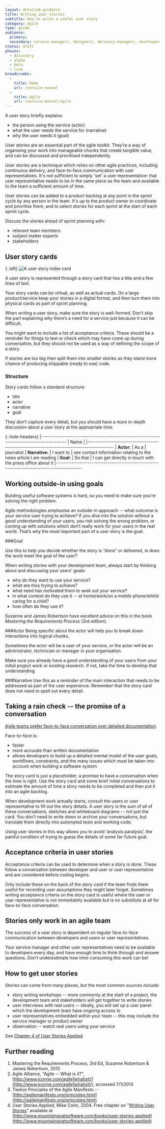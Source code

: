```yaml
---
layout: detailed-guidance
title: Writing user stories
subtitle: How to write a useful user story
category: agile
type: guide
audience:
  primary:
  secondary: service-managers, designers, delivery-managers, developers
status: draft
phases:
  - discovery
  - alpha
  - beta
  - live
breadcrumbs:
  -
    title: Home
    url: /service-manual
  -
    title: Agile
    url: /service-manual/agile
---
```


A user story briefly explains:

* the person using the service (actor)
* what the user needs the service for (narrative)
* why the user needs it (goal)

User stories are an essential part of the agile toolkit. They’re a way of organising your work into manageable chunks that create tangible value, and can be discussed and prioritised independently.

User stories are a technique which relies on other agile practices, including continuous delivery, and face-to-face communication with user representatives. It's not sufficient to simply 'set' a user representative: that user representative needs to be in the same place as the team and available to the team a sufficient amount of time.

User stories can be added to a product backlog at any point in the sprint cycle by any person in the team. It's up to the product owner to coordinate and prioritise them, and to select stories for each sprint at the start of each sprint cycle.

Discuss the stories ahead of sprint planning with:

* relevant team members
* subject matter experts
* stakeholders

## User story cards

{:.left}
![A user story index card](https://farm9.staticflickr.com/8372/8358344190_f48b88c254_n.jpg)

A user story is represented through a story card that has a title and a few lines of text.

Your story cards can be virtual, as well as actual cards. On a large product/service keep your stories in a digital format, and then turn them into physical cards as part of sprint planning.

When writing a user story, make sure the story is well-formed. Don’t skip the part explaining why there’s a need for a service just because it can be difficult.

You might want to include a list of acceptance criteria. These should be a reminder for things to test or check which may have come up during conversation, but they should not be used as a way of defining the scope of a story.

If stories are too big then split them into smaller stories as they stand more chance of producing shippable (ready to use) code.

### Structure
Story cards follow a standard structure:

* title
* actor
* narrative
* goal

They don’t capture every detail, but you should have a more in-depth discussion about a user story at the appropriate time.

{:.hide-headers}
|-------------------------------------------------------------------------------------------
| Name    |
|-------------------------------------------------------------------------------------------
| **Actor:**     | As a      | journalist
| **Narrative:** | I want to | see contact information relating to the news article I am reading
| **Goal:**      | So that   | I can get directly in touch with the press office about it
|-------------------------------------------------------------------------------------------

## Working outside-in using goals

Building useful software systems is hard, so you need to make sure you’re solving the right problem.

Agile methodologies emphasise an outside-in approach -- what outcome is your service user trying to achieve? If you dive into the solution without a good understanding of your users, you risk solving the wrong problem, or coming up with solutions which don’t really work for your users in the real world. That’s why the most important part of a user story is the goal.

###Goal

Use this to help you decide whether the story is “done” or delivered, ie does the work meet the goal of the user?

When writing stories with your development team, always start by thinking about and discussing your users’ goals:

* why do they want to use your service?
* what are they trying to achieve?
* what need has motivated them to seek out your service?
* in what context do they use it -- at home/work/on a mobile phone/whilst caring for a child?
* how often do they use it?

Suzanne and James Robertson have excellent advice on this in the book *Mastering the Requirements Process* (3rd edition).

###Actor
Being specific about the actor will help you to break down interactions into logical chunks.

Sometimes the actor will be a user of your service, or the actor will be an administrator, technician or manager in your organisation.

Make sure you already have a good understanding of your users from your initial project work or existing research. If not, take the time to develop that understanding.

###Narrative
Use this as a reminder of the main interaction that needs to be addressed as part of the user experience. Remember that the story card does not need to spell out every detail.

<a name="promise-of-a-conversation"></a>

## Taking a rain check -- the promise of a conversation

[Agile teams prefer face-to-face conversation over detailed documentation](http://agilemanifesto.org/principles.html).

Face-to-face is:

* faster
* more accurate than written documentation
* allows developers to build up a detailed mental model of the user goals, workflows, constraints, and the many issues which must be taken into account when building a software system

The story card is just a placeholder, a promise to have a conversation when the time is right. Use the story card and some brief initial conversations to estimate the amount of time a story needs to be completed and then put it into an agile backlog.

When development work actually starts, consult the users or user representative to fill out the story details. A user story is the sum of all of these conversations, sketches and whiteboard diagrams -- not just the card. You don’t need to write down or archive your conversations, but translate them directly into automated tests and working code.

Using user stories in this way allows you to avoid ‘analysis paralysis’, the painful condition of trying to guess the details of some far-future goal.

## Acceptance criteria in user stories

Acceptance criteria can be used to determine when a story is done. These follow a conversation between developer and user or user representative and are considered before coding begins.

Only include these on the back of the story card if the team finds them useful for recording user assumptions they might later forget. Sometimes writing acceptance criteria on the story card is useful where the user or user representative is not immediately available but is no substitute at all for face-to-face conversation.

## Stories only work in an agile team

The success of a user story is dependent on regular face-to-face communication between developers and users or user representatives.

Your service manager and other user representatives need to be available to developers every day, and have enough time to think through and answer questions. Don’t underestimate how time-consuming this work can be!

## How to get user stories

Stories can come from many places, but the most common sources include:

* story writing workshops -- more commonly at the start of a project, the development team and stakeholders will get together to write stories
* user interviews with real users -- ideally, you will set up a user panel which the development team have ongoing access to
* user representatives embedded within your team -- this may include the service manager or product owner
* observation -- watch real users using your service

See [Chapter 4 of User Stories Applied](http://www.mountaingoatsoftware.com/books/user-stories-applied).

## Further reading

1. Mastering the Requirements Process, 3rd Ed, Suzanne Robertson & James Robertson, 2012
2. Agile Alliance, "Agile -- What is it?", [http://www.jconne.com/agile1whatisit/](http://www.jconne.com/agile1whatisit/), accessed 7/1/2013
3. Twelve Principles of the Agile Manifesto -- [http://agilemanifesto.org/principles.html](http://agilemanifesto.org/principles.html)
4. User Stories Applied, Mike Cohn, 2004. Free chapter on "[Writing User Stories](http://www.mountaingoatsoftware.com/system/asset/file/259/User-Stories-Applied-Mike-Cohn.pdf)" available at [http://www.mountaingoatsoftware.com/books/user-stories-applied](http://www.mountaingoatsoftware.com/books/user-stories-applied)
